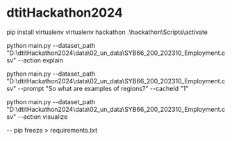 # dtitHackathon2024

pip install virtualenv
virtualenv hackathon
.\hackathon\Scripts\activate 

python main.py --dataset_path "D:\\dtitHackathon2024\\data\\02_un_data\\SYB66_200_202310_Employment.csv" --action explain

python main.py --dataset_path "D:\\dtitHackathon2024\\data\\02_un_data\\SYB66_200_202310_Employment.csv" --prompt "So what are examples of regions?" --cacheId "1"

python main.py --dataset_path "D:\\dtitHackathon2024\\data\\02_un_data\\SYB66_200_202310_Employment.csv" --action visualize


--
pip freeze > requirements.txt